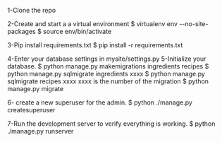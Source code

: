 1-Clone the repo

2-Create and start a a virtual environment
$ virtualenv env --no-site-packages
$ source env/bin/activate

3-Pip install requirements.txt
$ pip install -r requirements.txt

4-Enter your database settings in mysite/settings.py
5-Initialize your database.
$ python manage.py makemigrations ingredients recipes
$ python manage.py sqlmigrate ingredients xxxx 
$ python manage.py sqlmigrate recipes xxxx 
xxxx is the number of the migration
$ python manage.py migrate

6- create a new superuser for the admin.
$ python ./manage.py createsuperuser

7-Run the development server to verify everything is working.
$ python ./manage.py runserver








